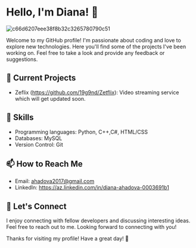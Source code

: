 # Hello, I'm Diana! 👋
![c66d6207eee38f8b32c3265780790c51](https://github.com/19g9nd/19g9nd/assets/113902162/bd9f02fa-7839-4bec-a4db-84f5ee632df2)


Welcome to my GitHub profile! I'm passionate about coding and love to explore new technologies. Here you'll find some of the projects I've been working on. Feel free to take a look and provide any feedback or suggestions.

## 🔭 Current Projects

-  Zeflix (https://github.com/19g9nd/Zetflix): Video streaming service which will get updated soon.

## 🌱 Skills

- Programming languages: Python, C++,C#, HTML/CSS
- Databases: MySQL
- Version Control: Git

## 📫 How to Reach Me

- Email: ahadova2017@gmail.com
- LinkedIn: https://az.linkedin.com/in/diana-ahadova-0003691b1

## 💬 Let's Connect

I enjoy connecting with fellow developers and discussing interesting ideas. Feel free to reach out to me. Looking forward to connecting with you!


Thanks for visiting my profile! Have a great day! 🚀

